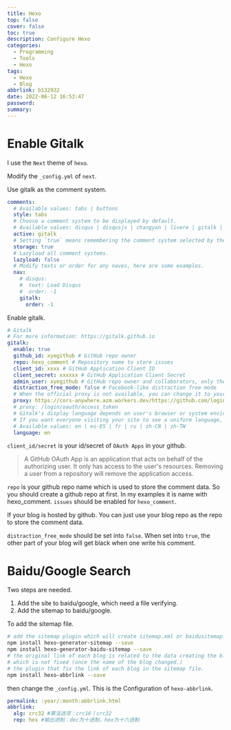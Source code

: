 ```yaml
---
title: Hexo
top: false
cover: false
toc: true
description: Configure Hexo
categories:
  - Programming
  - Tools
  - Hexo
tags:
  - Hexo
  - Blog
abbrlink: b132932
date: 2022-06-12 16:53:47
password:
summary:
---
```


# Enable Gitalk

I use the `Next` theme of `hexo`.

Modify the `_config.yml` of `next`.

Use gitalk as the comment system.

```yml
comments:
  # Available values: tabs | buttons
  style: tabs
  # Choose a comment system to be displayed by default.
  # Available values: disqus | disqusjs | changyan | livere | gitalk | utterances
  active: gitalk
  # Setting `true` means remembering the comment system selected by the visitor.
  storage: true
  # Lazyload all comment systems.
  lazyload: false
  # Modify texts or order for any naves, here are some examples.
  nav:
    # disqus:
    #  text: Load Disqus
    #  order: -1
    gitalk:
      order: -1
```

Enable gitalk.

```yml
# Gitalk
# For more information: https://gitalk.github.io
gitalk:
  enable: true
  github_id: xyegithub # GitHub repo owner
  repo: hexo_comment # Repository name to store issues
  client_id: xxxx # GitHub Application Client ID
  client_secret: xxxxxx # GitHub Application Client Secret
  admin_user: xyegithub # GitHub repo owner and collaborators, only these guys can initialize gitHub issues
  distraction_free_mode: false # Facebook-like distraction free mode
  # When the official proxy is not available, you can change it to your own proxy address
  proxy: https://cors-anywhere.azm.workers.dev/https://github.com/login/oauth/access_token # This is official proxy address
  # proxy: /login/oauth/access_token
  # Gitalk's display language depends on user's browser or system environment
  # If you want everyone visiting your site to see a uniform language, you can set a force language value
  # Available values: en | es-ES | fr | ru | zh-CN | zh-TW
  language: en
```

`client_id/secret` is your id/secret of `OAuth Apps` in your github.

> A GitHub OAuth App is an application that acts on behalf of the authorizing
> user. It only has access to the user's resources. Removing a user from a
> repository will remove the application access.

`repo` is your github repo name which is used to store the comment data. So you
should create a github repo at first. In my examples it is name with
hexo_comment. `issues` should be enabled for `hexo_comment`.

If your blog is hosted by github. You can just use your blog repo as the repo to
store the comment data.

`distraction_free_mode` should be set into `false`. When set into `true`, the
other part of your blog will get black when one write his comment.

# Baidu/Google Search

Two steps are needed.

1. Add the site to baidu/google, which need a file verifying.
2. Add the sitemap to baidu/google.

To add the sitemap file.

```bash
# add the sitemap plugin which will create sitemap.xml or baidusitemap.xml when hexo d is ran
npm install hexo-generator-sitemap --save
npm install hexo-generator-baidu-sitemap --save
# the original link of each blog is related to the data creating the blog and the name of the blog.
# which is not fixed (once the name of the blog changed.)
# the plugin that fix the link of each blog in the sitemap file.
npm install hexo-abbrlink --save
```

then change the `_config.yml`. This is the Configuration of `hexo-abbrlink`.

```yml
permalink: :year/:month:abbrlink.html
abbrlink:
  alg: crc32 #算法选项：crc16丨crc32
  rep: hex #输出进制：dec为十进制，hex为十六进制
```
